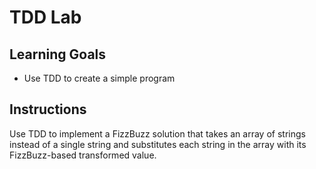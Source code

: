 # TDD Lab

## Learning Goals

- Use TDD to create a simple program

## Instructions

Use TDD to implement a FizzBuzz solution that takes an array of strings instead
of a single string and substitutes each string in the array with its
FizzBuzz-based transformed value.

